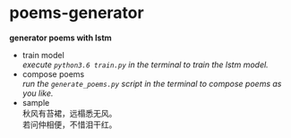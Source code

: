 # poems-generator
__generator poems with lstm__
- train model  
_execute `python3.6 train.py` in the terminal to train the lstm model._
- compose poems  
_run the `generate_poems.py` script in the terminal to compose poems as you like._
- sample  
秋风有苔裙，远榻悉无风。  
若问仲相便，不惜泪干红。
